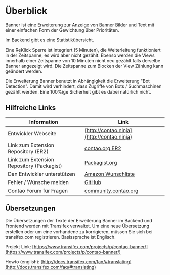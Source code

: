 # Überblick

Banner ist eine Erweiterung zur Anzeige von Banner Bilder und Text mit einer
einfachen Form der Gewichtung über Prioritäten.

Im Backend gibt es eine Statistikübersicht.

Eine ReKlick Sperre ist integriert (5 Minuten), die Weiterleitung funktioniert
in der Zeitspanne, es wird aber nicht gezählt. Ebenso werden die Views innerhalb
einer Zeitspanne von 10 Minuten nicht neu gezählt falls derselbe Banner
angezeigt wird. Die Zeitspanne zum Blocken der View Zählung kann geändert werden.

Die Erweiterung Banner benutzt in Abhängigkeit die Erweiterung "Bot Detection".
Damit wird verhindert, dass Zugriffe von Bots / Suchmaschinen gezählt werden.
Eine 100%ige Sicherheit gibt es dabei natürlich nicht.

## Hilfreiche Links

Information | Link
----------- | ----
Entwickler Webseite | [http://contao.ninja](http://contao.ninja)
Link zum Extension Repository (ER2) | [contao.org ER2](https://contao.org/de/erweiterungsliste/view/banner.de.html)
Link zum Extension Repository (Packagist) | [Packagist.org](https://packagist.org/packages/bugbuster/banner)
Den Entwickler unterstützen | [Amazon Wunschliste](http://www.amazon.de/wishlist/26HHEJOU03G76)
Fehler / Wünsche melden | [GitHub](https://github.com/BugBuster1701/banner/issues)
Contao Forum für Fragen | [community.contao.org](https://community.contao.org/de/forumdisplay.php?24-banner)

## Übersetzungen

Die Übersetzungen der Texte der Erweiterung Banner im Backend und Frontend werden
mit Transifex verwaltet. Um eine neue Übersetzung erstellen oder um eine
vorhandene zu korrigieren, müssen Sie sich bei transifex.com registrieren.
Basissprache ist Englisch.

Projekt Link: [https://www.transifex.com/projects/p/contao-banner/](https://www.transifex.com/projects/p/contao-banner/)

Howto (english): [http://docs.transifex.com/faq/#translating](http://docs.transifex.com/faq/#translating)
